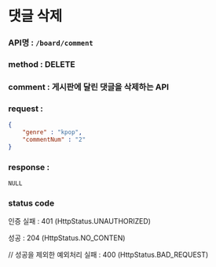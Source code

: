 # 댓글 삭제
### API명 : `/board/comment`

### method : DELETE

### comment : 게시판에 달린 댓글을 삭제하는 API

### request :
~~~json
{
    "genre" : "kpop",
    "commentNum" : "2"
}
~~~

### response :
    NULL


    
### status code
인증 실패 : 401 (HttpStatus.UNAUTHORIZED)

성공 : 204 (HttpStatus.NO_CONTEN)

// 성공을 제외한 예외처리
실패 : 400 (HttpStatus.BAD_REQUEST)